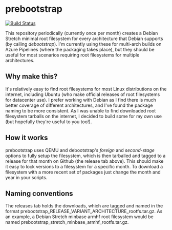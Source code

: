 # prebootstrap
[![Build Status](https://dev.azure.com/headmelted/headmelted_on_github/_apis/build/status/headmelted.prebootstrap)](https://dev.azure.com/headmelted/headmelted_on_github/_build/latest?definitionId=8)

This repository periodically (currently once per month) creates a Debian Stretch minimal root filesystem for every architecture that Debian supports (by calling *debootstrap*). I'm currently using these for multi-arch builds on Azure Pipelines (where the packaging takes place), but they should be useful for most scenarios requiring root filesystems for multiple architectures.

## Why make this?
It's relatively easy to find root filesystems for most Linux distributions on the internet, including Ubuntu (who make official releases of root filesystems for datacenter use).  I prefer working with Debian as I find there is much better coverage of different architectures, and I've found the package naming to be more consistent.  As I was unable to find downloaded root filesystem tarballs on the internet, I decided to build some for my own use (but hopefully they're useful to you too!).

## How it works
prebootstrap uses QEMU and debootstrap's *foreign* and *second-stage* options to fully setup the filesystem, which is then tarballed and tagged to a release for that month on Github (the release tab above).  This should make it easy to lock versions to a filesystem for a specific month.  To download a filesystem with a more recent set of packages just change the month and year in your scripts.

## Naming conventions
The releases tab holds the downloads, which are tagged and named in the format prebootstrap_RELEASE_VARIANT_ARCHITECTURE_rootfs.tar.gz. As an example, a Debian Stretch minbase armhf root filesystem would be named prebootstrap_stretch_minbase_armhf_rootfs.tar.gz.
